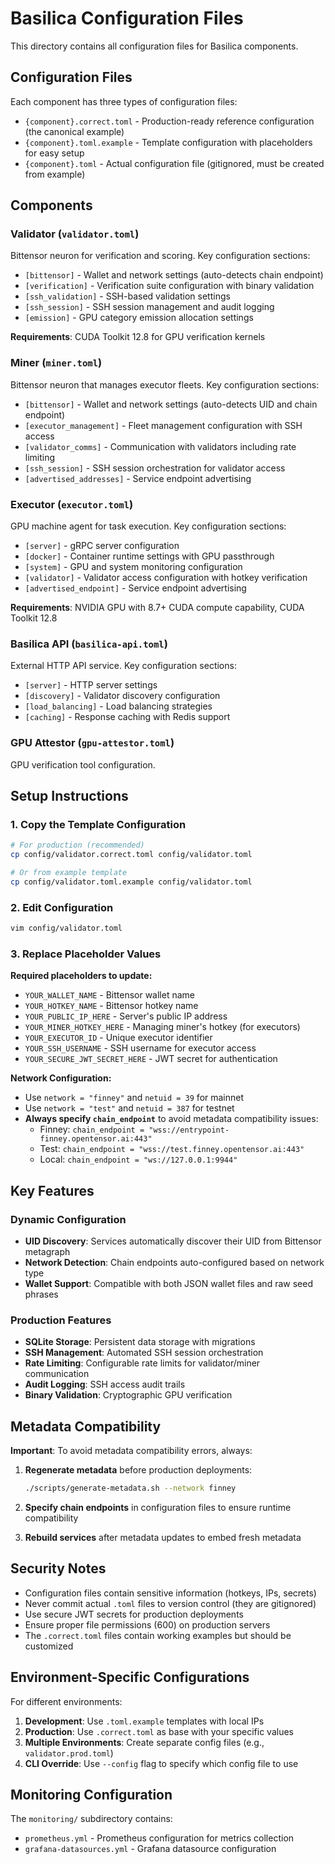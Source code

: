 # Basilica Configuration Files

This directory contains all configuration files for Basilica components.

## Configuration Files

Each component has three types of configuration files:

- `{component}.correct.toml` - Production-ready reference configuration (the canonical example)
- `{component}.toml.example` - Template configuration with placeholders for easy setup
- `{component}.toml` - Actual configuration file (gitignored, must be created from example)

## Components

### Validator (`validator.toml`)

Bittensor neuron for verification and scoring. Key configuration sections:

- `[bittensor]` - Wallet and network settings (auto-detects chain endpoint)
- `[verification]` - Verification suite configuration with binary validation
- `[ssh_validation]` - SSH-based validation settings
- `[ssh_session]` - SSH session management and audit logging
- `[emission]` - GPU category emission allocation settings

**Requirements**: CUDA Toolkit 12.8 for GPU verification kernels

### Miner (`miner.toml`)

Bittensor neuron that manages executor fleets. Key configuration sections:

- `[bittensor]` - Wallet and network settings (auto-detects UID and chain endpoint)
- `[executor_management]` - Fleet management configuration with SSH access
- `[validator_comms]` - Communication with validators including rate limiting
- `[ssh_session]` - SSH session orchestration for validator access
- `[advertised_addresses]` - Service endpoint advertising

### Executor (`executor.toml`)

GPU machine agent for task execution. Key configuration sections:

- `[server]` - gRPC server configuration
- `[docker]` - Container runtime settings with GPU passthrough
- `[system]` - GPU and system monitoring configuration  
- `[validator]` - Validator access configuration with hotkey verification
- `[advertised_endpoint]` - Service endpoint advertising

**Requirements**: NVIDIA GPU with 8.7+ CUDA compute capability, CUDA Toolkit 12.8

### Basilica API (`basilica-api.toml`)

External HTTP API service. Key configuration sections:

- `[server]` - HTTP server settings
- `[discovery]` - Validator discovery configuration
- `[load_balancing]` - Load balancing strategies
- `[caching]` - Response caching with Redis support

### GPU Attestor (`gpu-attestor.toml`)

GPU verification tool configuration.

## Setup Instructions

### 1. Copy the Template Configuration

```bash
# For production (recommended)
cp config/validator.correct.toml config/validator.toml

# Or from example template
cp config/validator.toml.example config/validator.toml
```

### 2. Edit Configuration

```bash
vim config/validator.toml
```

### 3. Replace Placeholder Values

**Required placeholders to update:**

- `YOUR_WALLET_NAME` - Bittensor wallet name
- `YOUR_HOTKEY_NAME` - Bittensor hotkey name  
- `YOUR_PUBLIC_IP_HERE` - Server's public IP address
- `YOUR_MINER_HOTKEY_HERE` - Managing miner's hotkey (for executors)
- `YOUR_EXECUTOR_ID` - Unique executor identifier
- `YOUR_SSH_USERNAME` - SSH username for executor access
- `YOUR_SECURE_JWT_SECRET_HERE` - JWT secret for authentication

**Network Configuration:**

- Use `network = "finney"` and `netuid = 39` for mainnet
- Use `network = "test"` and `netuid = 387` for testnet
- **Always specify `chain_endpoint`** to avoid metadata compatibility issues:
  - Finney: `chain_endpoint = "wss://entrypoint-finney.opentensor.ai:443"`
  - Test: `chain_endpoint = "wss://test.finney.opentensor.ai:443"`
  - Local: `chain_endpoint = "ws://127.0.0.1:9944"`

## Key Features

### Dynamic Configuration

- **UID Discovery**: Services automatically discover their UID from Bittensor metagraph
- **Network Detection**: Chain endpoints auto-configured based on network type
- **Wallet Support**: Compatible with both JSON wallet files and raw seed phrases

### Production Features

- **SQLite Storage**: Persistent data storage with migrations
- **SSH Management**: Automated SSH session orchestration
- **Rate Limiting**: Configurable rate limits for validator/miner communication
- **Audit Logging**: SSH access audit trails
- **Binary Validation**: Cryptographic GPU verification

## Metadata Compatibility

**Important**: To avoid metadata compatibility errors, always:

1. **Regenerate metadata** before production deployments:
   ```bash
   ./scripts/generate-metadata.sh --network finney
   ```

2. **Specify chain endpoints** in configuration files to ensure runtime compatibility

3. **Rebuild services** after metadata updates to embed fresh metadata

## Security Notes

- Configuration files contain sensitive information (hotkeys, IPs, secrets)
- Never commit actual `.toml` files to version control (they are gitignored)
- Use secure JWT secrets for production deployments
- Ensure proper file permissions (600) on production servers
- The `.correct.toml` files contain working examples but should be customized

## Environment-Specific Configurations

For different environments:

1. **Development**: Use `.toml.example` templates with local IPs
2. **Production**: Use `.correct.toml` as base with your specific values
3. **Multiple Environments**: Create separate config files (e.g., `validator.prod.toml`)
4. **CLI Override**: Use `--config` flag to specify which config file to use

## Monitoring Configuration

The `monitoring/` subdirectory contains:

- `prometheus.yml` - Prometheus configuration for metrics collection
- `grafana-datasources.yml` - Grafana datasource configuration
